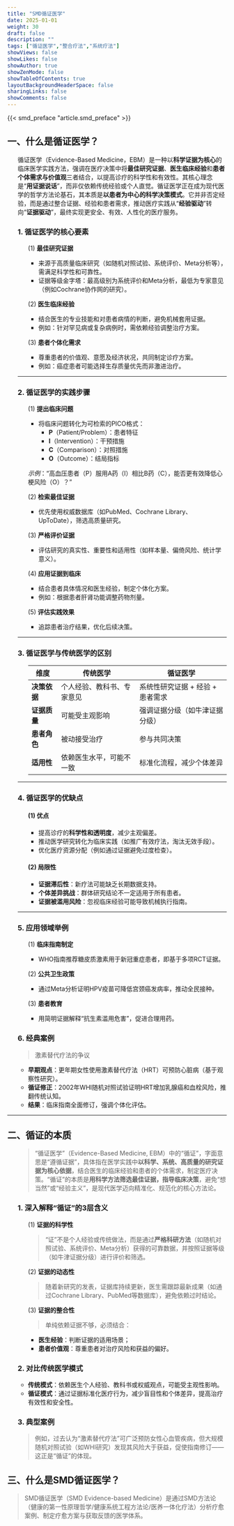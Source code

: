 ```yaml
---
title: "SMD循证医学"
date: 2025-01-01
weight: 30
draft: false
description: ""
tags: ["循证医学","整合疗法","系统疗法"]
showViews: false
showLikes: false
showAuthor: true
showZenMode: false
showTableOfContents: true
layoutBackgroundHeaderSpace: false
sharingLinks: false
showComments: false
---
```



{{< smd_preface "article.smd_preface" >}}

## **一、什么是循证医学？**

<ol>

循证医学（Evidence-Based Medicine，EBM）是一种以**科学证据为核心**的临床医学实践方法，强调在医疗决策中将**最佳研究证据**、**医生临床经验**和**患者个体需求与价值观**三者结合，以提高诊疗的科学性和有效性。其核心理念是“**用证据说话**”，而非仅依赖传统经验或个人直觉。循证医学正在成为现代医学的哲学方法论基石，其本质是**以患者为中心的科学决策模式**。它并非否定经验，而是通过整合证据、经验和患者需求，推动医疗实践从“**经验驱动**”转向“**证据驱动**”，最终实现更安全、有效、人性化的医疗服务。

### 1. 循证医学的核心要素
<ol>

(1) **最佳研究证据**  
   - 来源于高质量临床研究（如随机对照试验、系统评价、Meta分析等），需满足科学性和可靠性。  
   - 证据等级金字塔：最高级别为系统评价和Meta分析，最低为专家意见（例如Cochrane协作网的研究）。

(2) **医生临床经验**  
   - 结合医生的专业技能和对患者病情的判断，避免机械套用证据。  
   - 例如：针对罕见病或复杂病例时，需依赖经验调整治疗方案。

(3) **患者个体化需求**  
   - 尊重患者的价值观、意愿及经济状况，共同制定诊疗方案。  
   - 例如：癌症患者可能选择生存质量优先而非激进治疗。

</ol>

---

### 2. 循证医学的实践步骤

<ol>

(1) **提出临床问题**  
   - 将临床问题转化为可检索的PICO格式：  
     - **P**（Patient/Problem）：患者特征  
     - **I**（Intervention）：干预措施  
     - **C**（Comparison）：对照措施  
     - **O**（Outcome）：结局指标  

   *示例*：“高血压患者（P）服用A药（I）相比B药（C），能否更有效降低心梗风险（O）？”

(2) **检索最佳证据**  
   - 优先使用权威数据库（如PubMed、Cochrane Library、UpToDate），筛选高质量研究。

(3) **严格评价证据**  
   - 评估研究的真实性、重要性和适用性（如样本量、偏倚风险、统计学意义）。

(4) **应用证据到临床**  
   - 结合患者具体情况和医生经验，制定个体化方案。  
   - 例如：根据患者肝肾功能调整药物剂量。

(5) **评估实践效果**  
   - 追踪患者治疗结果，优化后续决策。

</ol>

---


### 3. 循证医学与传统医学的区别

<ol>

| **维度**       | **传统医学**                     | **循证医学**                     |
|----------------|----------------------------------|----------------------------------|
| **决策依据**   | 个人经验、教科书、专家意见       | 系统性研究证据 + 经验 + 患者需求 |
| **证据质量**   | 可能受主观影响                   | 强调证据分级（如牛津证据分级）   |
| **患者角色**   | 被动接受治疗                     | 参与共同决策                     |
| **适用性**     | 依赖医生水平，可能不一致         | 标准化流程，减少个体差异         |

</ol>

---

### 4. 循证医学的优缺点
<ol>

#### (1) 优点  
- 提高诊疗的**科学性和透明度**，减少主观偏差。  
- 推动医学研究转化为临床实践（如推广有效疗法，淘汰无效手段）。  
- 优化医疗资源分配（例如通过证据避免过度检查）。

#### (2) 局限性
- **证据滞后性**：新疗法可能缺乏长期数据支持。  
- **个体差异挑战**：群体研究结论不一定适用于所有患者。  
- **证据被滥用风险**：忽视临床经验可能导致机械执行指南。

</ol>

---

### 5. 应用领域举例

<ol>

(1) **临床指南制定**  
   - WHO指南推荐糖皮质激素用于新冠重症患者，即基于多项RCT证据。

(2) **公共卫生政策**  
   - 通过Meta分析证明HPV疫苗可降低宫颈癌发病率，推动全民接种。

(3) **患者教育**  
   - 用简明证据解释“抗生素滥用危害”，促进合理用药。

</ol>

### 6. 经典案例
>激素替代疗法的争议
- **早期观点**：更年期女性使用激素替代疗法（HRT）可预防心脏病（基于观察性研究）。  
- **循证修正**：2002年WHI随机对照试验证明HRT增加乳腺癌和血栓风险，推翻传统认知。  
- **结果**：临床指南全面修订，强调个体化评估。

</ol>


---

## **二、循证的本质**

<ol>

>“循证医学”（Evidence-Based Medicine, EBM）中的“循证”，字面意思是“遵循证据”，具体指在医学实践中**以科学、系统、高质量的研究证据为核心依据**，结合医生的临床经验和患者的个体需求，制定医疗决策。“循证”的本质是**用科学方法筛选最佳证据，指导临床决策**，避免“想当然”或“经验主义”，是现代医学迈向精准化、规范化的核心方法论。

### 1. 深入解释“循证”的3层含义

<ol>

(1) **证据的科学性**  
   >“证”不是个人经验或传统做法，而是通过**严格科研方法**（如随机对照试验、系统评价、Meta分析）获得的可靠数据，并按照证据等级（如牛津证据分级）进行评价和筛选。

(2) **证据的动态性**  
   >随着新研究的发表，证据库持续更新，医生需跟踪最新成果（如通过Cochrane Library、PubMed等数据库），避免依赖过时结论。

(3) **证据的整合性**  
   >单纯依赖证据不够，必须结合：
   - **医生经验**：判断证据的适用场景；
   - **患者价值观**：尊重患者对治疗风险和获益的偏好。

</ol>

### 2. 对比传统医学模式
- **传统模式**：依赖医生个人经验、教科书或权威观点，可能受主观性影响。
- **循证模式**：通过证据标准化医疗行为，减少盲目性和个体差异，提高治疗有效性和安全性。

### 3. 典型案例
>例如，过去认为“激素替代疗法”可广泛预防女性心血管疾病，但大规模随机对照试验（如WHI研究）发现其风险大于获益，促使指南修订——这正是“循证”的体现。

</ol>

## **三、什么是SMD循证医学？**
>SMD循证医学（SMD Evidence-based Medicine）是通过SMD方法论（健康的第一性原理哲学/健康系统工程方法论/医养一体化疗法）分析疗愈案例、制定疗愈方案与获取反馈的医学体系。